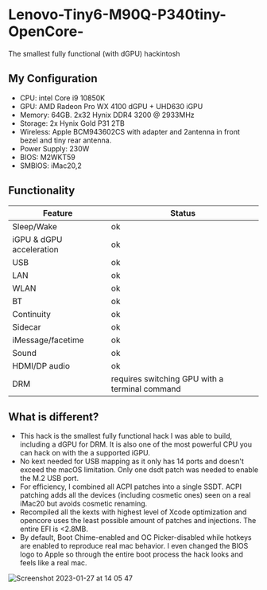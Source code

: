 # Lenovo-Tiny6-M90Q-P340tiny-OpenCore-
The smallest fully functional (with dGPU) hackintosh


## My Configuration

- CPU: intel Core i9 10850K
- GPU: AMD Radeon Pro WX 4100 dGPU + UHD630 iGPU
- Memory: 64GB. 2x32 Hynix DDR4 3200 @ 2933MHz
- Storage: 2x Hynix Gold P31 2TB
- Wireless: Apple BCM943602CS with adapter and 2antenna in front bezel and tiny rear antenna.
- Power Supply: 230W
- BIOS: M2WKT59
- SMBIOS: iMac20,2

## Functionality

|Feature|Status|
|-------|------|
|Sleep/Wake|ok|
|iGPU & dGPU acceleration|ok|
|USB|ok|
|LAN|ok|
|WLAN|ok|
|BT|ok|
|Continuity|ok|
|Sidecar|ok|
|iMessage/facetime|ok|
|Sound|ok|
|HDMI/DP audio|ok|
|DRM|requires switching GPU with a terminal command|

## What is different?

- This hack is the smallest fully functional hack I was able to build, including a dGPU for DRM. It is also one of the most powerful CPU you can hack on with the a supported iGPU.
- No kext needed for USB mapping as it only has 14 ports and doesn't exceed the macOS limitation. Only one dsdt patch was needed to enable the M.2 USB port.
- For efficiency, I combined all ACPI patches into a single SSDT. ACPI patching adds all the devices (including cosmetic ones) seen on a real iMac20 but avoids cosmetic renaming.
- Recompiled all the kexts with highest level of Xcode optimization and opencore uses the least possible amount of patches and injections. The entire EFI is <2.8MB.
- By default, Boot Chime-enabled and OC Picker-disabled while hotkeys are enabled to reproduce real mac behavior. I even changed the BIOS logo to Apple so through the entire boot process the hack looks and feels like a real mac.

![Screenshot 2023-01-27 at 14 05 47](https://user-images.githubusercontent.com/15803952/215213285-a7248619-a328-4958-9600-b21956d4806d.png)
